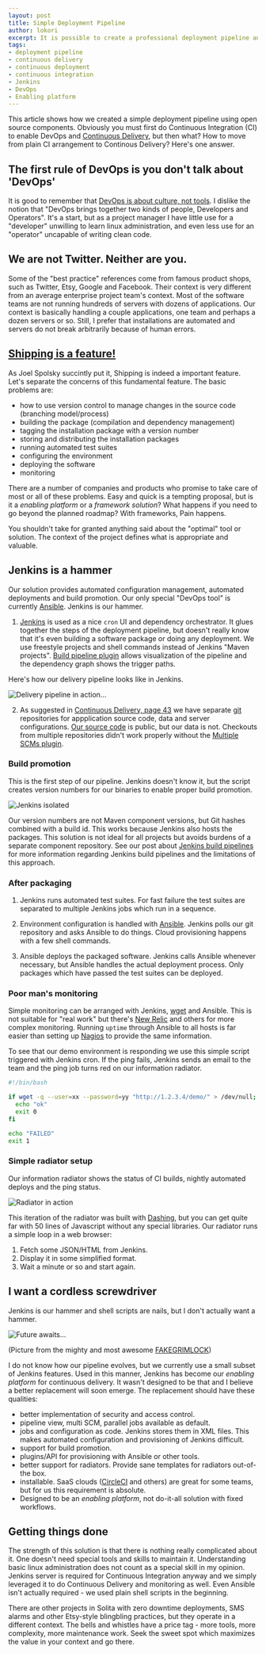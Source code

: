 ```yaml
---
layout: post
title: Simple Deployment Pipeline
author: lokori
excerpt: It is possible to create a professional deployment pipeline and do Continuous Delivery (CD) with few simple tools. When you remove the hype, CD and DevOps are not magic. I will present a real example from our project to show what can be achieved with a minimal effort by ordinary developers. Quite a lot actually.
tags:
- deployment pipeline
- continuous delivery
- continuous deployment
- continuous integration
- Jenkins
- DevOps
- Enabling platform
---
```


This article shows how we created a simple deployment pipeline using open source components. Obviously you must first do Continuous Integration (CI) to enable DevOps and [Continuous Delivery](http://en.wikipedia.org/wiki/Continuous_delivery), but then what? How to move from plain CI arrangement to Continous Delivery? Here's one answer.

## The first rule of DevOps is you don't talk about 'DevOps'

It is good to remember that [DevOps is about culture, not tools](http://www.activestate.com/blog/2014/08/devops-tools-vs-culture). I dislike the notion that "DevOps brings together two kinds of people, Developers and Operators". It's a start, but as a project manager I have little use for a "developer" unwilling to learn linux administration, and even less use for an "operator" uncapable of writing clean code.

## We are not Twitter. Neither are you. 

Some of the "best practice" references come from famous product shops, such as Twitter, Etsy, Google and Facebook. Their context is very different from an
average enterprise project team's context. Most of the software teams are not running hundreds of servers with dozens of applications. Our context is basically
handling a couple applications, one team and perhaps a dozen servers or so. Still, I prefer that installations are automated and servers do not break arbitrarily
because of human errors.

## [Shipping is a feature!](http://www.joelonsoftware.com/items/2009/09/23.html)

As Joel Spolsky succintly put it, Shipping is indeed a important feature. Let's separate the concerns of this fundamental feature. The basic problems are:

* how to use version control to manage changes in the source code (branching model/process)
* building the package (compilation and dependency management)
* tagging the installation package with a version number
* storing and distributing the installation packages 
* running automated test suites
* configuring the environment
* deploying the software
* monitoring

There are a number of companies and products who promise to take care of most or all of these problems. Easy and quick is a tempting proposal, but is it a *enabling platform* or a *framework solution*? What happens if you need to go beyond the planned roadmap? With frameworks, Pain happens. 

You shouldn't take for granted anything said about the "optimal" tool or solution. The context of the project defines what is appropriate and valuable.

## Jenkins is a hammer

Our solution provides automated configuration management, automated deployments and build promotion. Our only special "DevOps tool" is currently 
[Ansible](http://www.ansible.com/home). Jenkins is our hammer. 

1. [Jenkins](http://jenkins-ci.org/) is used as a nice `cron` UI and dependency orchestrator. It glues together the steps of the deployment pipeline, but doesn't really know that it's even building a software package or doing any deployment. We use freestyle projects and shell commands instead of Jenkins "Maven projects". 
[Build pipeline plugin](https://wiki.jenkins-ci.org/display/JENKINS/Build+Pipeline+Plugin) allows visualization of the pipeline and the dependency graph shows the trigger paths. 

Here's how our delivery pipeline looks like in Jenkins.

![Delivery pipeline in action...](/img/simple-cd/aipal-pipeline.png)

2. As suggested in [Continuous Delivery, page 43](http://www.amazon.com/dp/0321601912) we have separate [git](http://git-scm.com/) repositories for appplication source code, data and server configurations. [Our source code](https://github.com/Opetushallitus/aitu) is public, but our data is not. Checkouts from multiple repositories didn't work properly without the [Multiple SCMs plugin](https://wiki.jenkins-ci.org/display/JENKINS/Multiple+SCMs+Plugin). 

### Build promotion

This is the first step of our pipeline. Jenkins doesn't know it, but the script creates version numbers for our binaries to enable proper build promotion. 

![Jenkins isolated](/img/simple-cd/jenkins-job.png)

Our version numbers are not Maven component versions, but Git hashes combined with a build id. This works because Jenkins also hosts the packages. This solution is not ideal for all projects but avoids burdens of a separate component repository. See our post about [Jenkins build pipelines](http://dev.solita.fi/2013/05/30/jenkins-build-pipelines.html) for more information regarding Jenkins build pipelines and the limitations of this approach.

### After packaging

1. Jenkins runs automated test suites. For fast failure the test suites are separated to multiple Jenkins jobs which run in a sequence.

2. Environment configuration is handled with [Ansible](http://www.ansible.com/home). Jenkins polls our git repository and asks Ansible to do things. Cloud provisioning happens with a few shell commands.

3. Ansible deploys the packaged software. Jenkins calls Ansible whenever necessary, but Ansible handles the actual deployment process. Only packages which have passed the test suites can be deployed.

### Poor man's monitoring

Simple monitoring can be arranged with Jenkins, [wget](http://www.gnu.org/software/wget/) and Ansible. This is not suitable for "real work" but there's [New Relic](http://newrelic.com/) and others for more complex monitoring. Running `uptime` through Ansible to all hosts is far easier than setting up [Nagios](http://www.nagios.org/) to provide the same information. 

To see that our demo environment is responding we use this simple script triggered with Jenkins cron. If the ping fails, Jenkins sends an email to the team and the ping job turns red on our information radiator.

```bash
#!/bin/bash

if wget -q --user=xx --password=yy "http://1.2.3.4/demo/" > /dev/null; then
  echo "ok"
  exit 0
fi

echo "FAILED"
exit 1
```

### Simple radiator setup

Our information radiator shows the status of CI builds, nightly automated deploys and the ping status.  

![Radiator in action](/img/simple-cd/radiator.jpg)

This iteration of the radiator was built with [Dashing](http://dashing.io/), but you can get quite far with 50 lines of Javascript without any special libraries. Our radiator
runs a simple loop in a web browser:

1. Fetch some JSON/HTML from Jenkins.
2. Display it in some simplified format.
3. Wait a minute or so and start again.


## I want a cordless screwdriver

Jenkins is our hammer and shell scripts are nails, but I don't actually want a hammer. 

![Future awaits...](/img/simple-cd/future-grimlock.jpg)

(Picture from the mighty and most awesome [FAKEGRIMLOCK](http://fakegrimlock.com/))

I do not know how our pipeline evolves, but we currently use a small subset of Jenkins features. Used in this manner, Jenkins has become our *enabling platform* for continuous delivery. It wasn't designed to be that and I believe a better replacement will soon emerge. The replacement should have these qualities:

* better implementation of security and access control. 
* pipeline view, multi SCM, parallel jobs available as default.
* jobs and configuration as code. Jenkins stores them in XML files. This makes automated configuration and provisioning of Jenkins difficult.
* support for build promotion. 
* plugins/API for provisioning with Ansible or other tools. 
* better support for radiators. Provide sane templates for radiators out-of-the box.
* installable. SaaS clouds ([CircleCI](https://circleci.com/) and others) are great for some teams, but for us this requirement is absolute.
* Designed to be an *enabling platform*, not do-it-all solution with fixed workflows. 

## Getting things done

The strength of this solution is that there is nothing really complicated about it. One doesn't need special tools and skills to maintain it. Understanding basic linux administration does not count as a special skill in my opinion. Jenkins server is required for Continuous Integration anyway and we simply leveraged it to do Continuous Delivery and monitoring as well. Even Ansible isn't actually required - we used plain shell scripts in the beginning.

There are other projects in Solita with zero downtime deployments, SMS alarms and other Etsy-style blingbling practices, but they operate in a different context. The bells and whistles have a price tag - more tools, more complexity, more maintenance work. Seek the sweet spot which maximizes the value in your context and go there.

